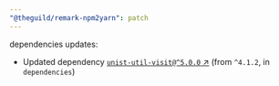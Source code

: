 ```yaml
---
"@theguild/remark-npm2yarn": patch
---
```

dependencies updates:
  - Updated dependency [`unist-util-visit@^5.0.0` ↗︎](https://www.npmjs.com/package/unist-util-visit/v/5.0.0) (from `^4.1.2`, in `dependencies`)
